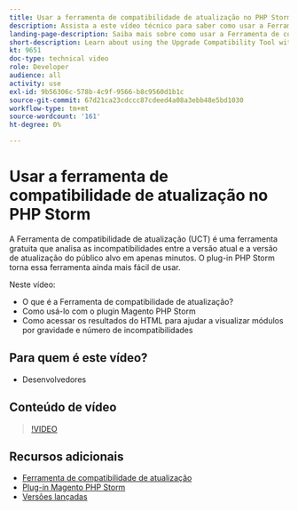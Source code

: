 ```yaml
---
title: Usar a ferramenta de compatibilidade de atualização no PHP Storm
description: Assista a este vídeo técnico para saber como usar a Ferramenta de compatibilidade de atualização com o plug-in PHP Storm.
landing-page-description: Saiba mais sobre como usar a Ferramenta de compatibilidade de atualização com o plug-in PHP Storm que facilita a identificação e o tratamento de incompatibilidades.
short-description: Learn about using the Upgrade Compatibility Tool with the PHP Storm plugin that makes it easy to identify and address incompatibilities.
kt: 9651
doc-type: technical video
role: Developer
audience: all
activity: use
exl-id: 9b56306c-578b-4c9f-9566-b8c9560d1b1c
source-git-commit: 67d21ca23cdccc87cdeed4a08a3ebb48e5bd1030
workflow-type: tm+mt
source-wordcount: '161'
ht-degree: 0%

---
```


# Usar a ferramenta de compatibilidade de atualização no PHP Storm

A Ferramenta de compatibilidade de atualização (UCT) é uma ferramenta gratuita que analisa as incompatibilidades entre a versão atual e a versão de atualização do público alvo em apenas minutos. O plug-in PHP Storm torna essa ferramenta ainda mais fácil de usar.

Neste vídeo:

- O que é a Ferramenta de compatibilidade de atualização?
- Como usá-lo com o plugin Magento PHP Storm
- Como acessar os resultados do HTML para ajudar a visualizar módulos por gravidade e número de incompatibilidades

## Para quem é este vídeo?

- Desenvolvedores

## Conteúdo de vídeo

>[!VIDEO](https://video.tv.adobe.com/v/340150?quality=12&learn=on)

## Recursos adicionais

- [Ferramenta de compatibilidade de atualização](https://experienceleague.adobe.com/docs/commerce-operations/upgrade-guide/upgrade-compatibility-tool/overview.html)
- [Plug-in Magento PHP Storm](https://plugins.jetbrains.com/plugin/8024-magento-phpstorm)
- [Versões lançadas](https://experienceleague.adobe.com/docs/commerce-operations/release/versions.html)
